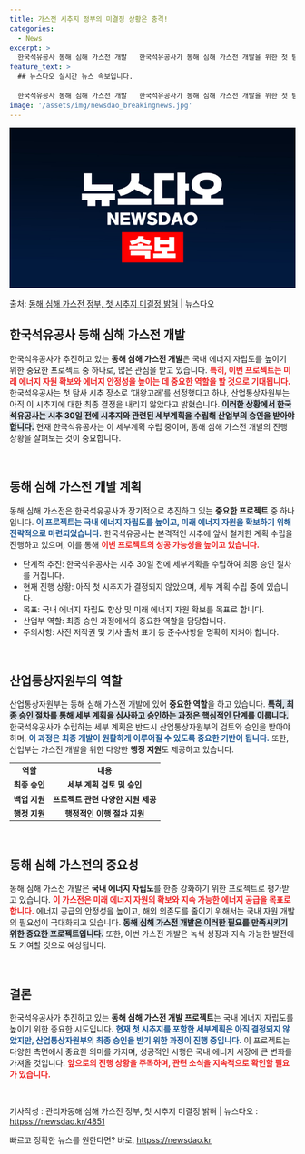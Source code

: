 ```yaml
---
title: 가스전 시추지 정부의 미결정 상황은 충격!
categories:
  - News
excerpt: >
  한국석유공사 동해 심해 가스전 개발   한국석유공사가 동해 심해 가스전 개발을 위한 첫 탐사시추 장소로 ‘대…
feature_text: >
  ## 뉴스다오 실시간 뉴스 속보입니다.

  한국석유공사 동해 심해 가스전 개발   한국석유공사가 동해 심해 가스전 개발을 위한 첫 탐사시추 장소로 ‘대…
image: '/assets/img/newsdao_breakingnews.jpg'
---
```


![뉴스다오 속보](/assets/img/newsdao_breakingnews.jpg)

<p>출처: <a href="httpss://newsdao.kr/4851" rel="dofollow">동해 심해 가스전 정부, 첫 시추지 미결정 밝혀</a> | 뉴스다오</p>

<h2 data-ke-size="size26">한국석유공사 동해 심해 가스전 개발</h2>

<p data-ke-size="size16">한국석유공사가 추진하고 있는 <b>동해 심해 가스전 개발</b>은 국내 에너지 자립도를 높이기 위한 중요한 프로젝트 중 하나로, 많은 관심을 받고 있습니다. <b><span style="color: #ee2323;">특히, 이번 프로젝트는 미래 에너지 자원 확보와 에너지 안정성을 높이는 데 중요한 역할을 할 것으로 기대됩니다.</span></b> 한국석유공사는 첫 탐사 시추 장소로 ‘대왕고래’를 선정했다고 하나, 산업통상자원부는 아직 이 시추지에 대한 최종 결정을 내리지 않았다고 밝혔습니다. <b><span style="background-color: #21538527;">이러한 상황에서 한국석유공사는 시추 30일 전에 시추지와 관련된 세부계획을 수립해 산업부의 승인을 받아야 합니다.</span></b> 현재 한국석유공사는 이 세부계획 수립 중이며, 동해 심해 가스전 개발의 진행 상황을 살펴보는 것이 중요합니다.</p>

<p data-ke-size="size16">&nbsp;</p>

<h2 data-ke-size="size26">동해 심해 가스전 개발 계획</h2>

<p data-ke-size="size16">동해 심해 가스전은 한국석유공사가 장기적으로 추진하고 있는 <b>중요한 프로젝트</b> 중 하나입니다. <b><span style="color: #1a5490;">이 프로젝트는 국내 에너지 자립도를 높이고, 미래 에너지 자원을 확보하기 위해 전략적으로 마련되었습니다.</span></b> 한국석유공사는 본격적인 시추에 앞서 철저한 계획 수립을 진행하고 있으며, 이를 통해 <b><span style="color: #ee2323;">이번 프로젝트의 성공 가능성을 높이고 있습니다.</span></b></p>

<ul>
    <li>단계적 추진: 한국석유공사는 시추 30일 전에 세부계획을 수립하여 최종 승인 절차를 거칩니다.</li>
    <li>현재 진행 상황: 아직 첫 시추지가 결정되지 않았으며, 세부 계획 수립 중에 있습니다.</li>
    <li>목표: 국내 에너지 자립도 향상 및 미래 에너지 자원 확보를 목표로 합니다.</li>
    <li>산업부 역할: 최종 승인 과정에서의 중요한 역할을 담당합니다.</li>
    <li>주의사항: 사진 저작권 및 기사 출처 표기 등 준수사항을 명확히 지켜야 합니다.</li>
</ul>

<p data-ke-size="size16">&nbsp;</p>

<h2 data-ke-size="size26">산업통상자원부의 역할</h2>

<p data-ke-size="size16">산업통상자원부는 동해 심해 가스전 개발에 있어 <b>중요한 역할</b>을 하고 있습니다. <b><span style="background-color: #21538527;">특히, 최종 승인 절차를 통해 세부 계획을 심사하고 승인하는 과정은 핵심적인 단계를 이룹니다.</span></b> 한국석유공사가 수립하는 세부 계획은 반드시 산업통상자원부의 검토와 승인을 받아야 하며, <b><span style="color: #1a5490;">이 과정은 최종 개발이 원활하게 이루어질 수 있도록 중요한 기반이 됩니다.</span></b> 또한, 산업부는 가스전 개발을 위한 다양한 <b>행정 지원</b>도 제공하고 있습니다.</p>

<table>
    <tr>
        <td style="text-align: center; height: 17px;"><b>역할</b></td>
        <td style="text-align: center; height: 17px;"><b>내용</b></td>
    </tr>
    <tr>
        <td style="text-align: center; height: 17px;"><b>최종 승인</b></td>
        <td style="text-align: center; height: 17px;"><b>세부 계획 검토 및 승인</b></td>
    </tr>
    <tr>
        <td style="text-align: center; height: 17px;"><b>백업 지원</b></td>
        <td style="text-align: center; height: 17px;"><b>프로젝트 관련 다양한 지원 제공</b></td>
    </tr>
    <tr>
        <td style="text-align: center; height: 17px;"><b>행정 지원</b></td>
        <td style="text-align: center; height: 17px;"><b>행정적인 이행 절차 지원</b></td>
    </tr>
</table>

<p data-ke-size="size16">&nbsp;</p>

<h2 data-ke-size="size26">동해 심해 가스전의 중요성</h2>

<p data-ke-size="size16">동해 심해 가스전 개발은 <b>국내 에너지 자립도</b>를 한층 강화하기 위한 프로젝트로 평가받고 있습니다. <b><span style="color: #ee2323;">이 가스전은 미래 에너지 자원의 확보와 지속 가능한 에너지 공급을 목표로 합니다.</span></b> 에너지 공급의 안정성을 높이고, 해외 의존도를 줄이기 위해서는 국내 자원 개발의 필요성이 극대화되고 있습니다. <b><span style="background-color: #21538527;">동해 심해 가스전 개발은 이러한 필요를 만족시키기 위한 중요한 프로젝트입니다.</span></b> 또한, 이번 가스전 개발은 녹색 성장과 지속 가능한 발전에도 기여할 것으로 예상됩니다.</p>

<p data-ke-size="size16">&nbsp;</p>

<h2 data-ke-size="size26">결론</h2>

<p data-ke-size="size16">한국석유공사가 추진하고 있는 <b>동해 심해 가스전 개발 프로젝트</b>는 국내 에너지 자립도를 높이기 위한 중요한 시도입니다. <b><span style="color: #1a5490;">현재 첫 시추지를 포함한 세부계획은 아직 결정되지 않았지만, 산업통상자원부의 최종 승인을 받기 위한 과정이 진행 중입니다.</span></b> 이 프로젝트는 다양한 측면에서 중요한 의미를 가지며, 성공적인 시행은 국내 에너지 시장에 큰 변화를 가져올 것입니다. <b><span style="color: #ee2323;">앞으로의 진행 상황을 주목하며, 관련 소식을 지속적으로 확인할 필요가 있습니다.</span></b></p>

<p data-ke-size="size16">&nbsp;</p>

<p data-ke-size="size16">기사작성 : 관리자동해 심해 가스전 정부, 첫 시추지 미결정 밝혀 | 뉴스다오 : <a href="httpss://newsdao.kr/4851">httpss://newsdao.kr/4851</a></p> 

빠르고 정확한 뉴스를 원한다면? 바로, <a href="httpss://newsdao.kr" rel="dofollow">httpss://newsdao.kr</a>


